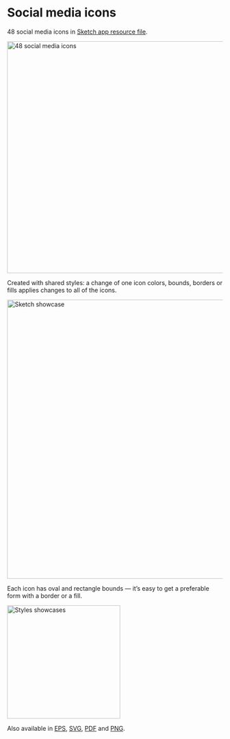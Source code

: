 # Social media icons

48 social media icons in [Sketch app resource file](https://raw.githubusercontent.com/konsav/social-icons/master/social-icons.sketch).

<img src="https://raw.githubusercontent.com/konsav/social-icons/master/readme-showcase/preview.png" alt="48 social media icons" width="540">

Created with shared styles: a change of one icon colors, bounds, borders or fills applies changes to all of the icons.

<img src="https://raw.githubusercontent.com/konsav/social-icons/master/readme-showcase/sketch.png" alt="Sketch showcase" width="650">

Each icon has oval and rectangle bounds — it’s easy to get a preferable form with a border or a fill.

<img src="https://raw.githubusercontent.com/konsav/social-icons/master/readme-showcase/styles.png" alt="Styles showcases" width="264">

Also available in [EPS](https://raw.githubusercontent.com/konsav/social-icons/master/social-icons.eps), [SVG](https://raw.githubusercontent.com/konsav/social-icons/master/social-icons.svg), [PDF](https://raw.githubusercontent.com/konsav/social-icons/master/social-icons.pdf) and [PNG](https://raw.githubusercontent.com/konsav/social-icons/master/social-icons.png).